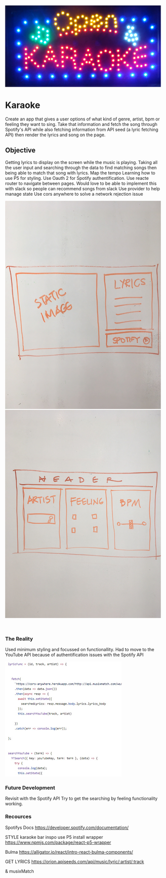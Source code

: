 ![capture logic](./kahils-karaoke/src/images/dots.jpg)

# Karaoke 

Create an app that gives a user options of what kind of genre, artist, bpm or feeling they want to sing. Take that information and fetch the song through Spotify's API while also fetching information from API seed (a lyric fetching API) then render the lyrics and song on the page. 

## Objective

Getting lyrics to display on the screen while the music is playing.
Taking all the user input and searching through the data to find matching songs then being able to match that song with lyrics.
Map the tempo 
Learning how to use P5 for styling.
Use Oauth 2 for Spotify authentification.
Use reacte router to navigate between pages.
Would love to be able to implement this with slack so people can recommend songs from slack
Use provider to help manage state
Use cors anywhere to solve a network rejection issue

![capture logic](./kahils-karaoke/src/images/wireframe1.jpg)
![capture logic](./kahils-karaoke/src/images/wireframe2.jpg)

<img href="https://user-images.githubusercontent.com/29616227/59494562-b2095600-8e8d-11e9-8068-402e3bf06fc0.jpg">


<img href="https://user-images.githubusercontent.com/29616227/59494585-c5b4bc80-8e8d-11e9-9e4d-a831e7d9de1b.jpg">


<img width=300 href="https://user-images.githubusercontent.com/29616227/59494617-d5340580-8e8d-11e9-9084-33df06dbfd00.jpg">



### The Reality

Used minimum styling and focussed on functionallity. 
Had to move to the YouTube API because of authentification issues with the Spotify API

![capture logic](./kahils-karaoke/src/images/screenofwire.jpg)


### Future Development

Revisit with the Spotify API 
Try to get the searching by feeling functionality working.



### Recources

Spotifys Docs
https://developer.spotify.com/documentation/

STYLE 
karaoke bar inspo
use P5 
install wrapper 
https://www.npmjs.com/package/react-p5-wrapper

Bulma 
https://alligator.io/react/intro-react-bulma-components/

GET LYRICS
https://orion.apiseeds.com/api/music/lyric/:artist/:track

& musixMatch




